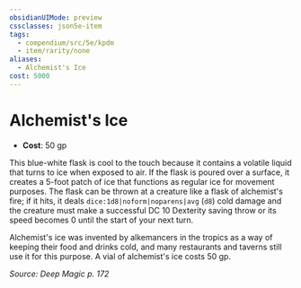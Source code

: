 ```yaml
---
obsidianUIMode: preview
cssclasses: json5e-item
tags:
  - compendium/src/5e/kpdm
  - item/rarity/none
aliases:
  - Alchemist's Ice
cost: 5000
---
```

# Alchemist's Ice

- **Cost**: 50 gp

This blue-white flask is cool to the touch because it contains a volatile liquid that turns to ice when exposed to air. If the flask is poured over a surface, it creates a 5-foot patch of ice that functions as regular ice for movement purposes. The flask can be thrown at a creature like a flask of alchemist's fire; if it hits, it deals `dice:1d8|noform|noparens|avg` (`d8`) cold damage and the creature must make a successful DC 10 Dexterity saving throw or its speed becomes 0 until the start of your next turn.

Alchemist's ice was invented by alkemancers in the tropics as a way of keeping their food and drinks cold, and many restaurants and taverns still use it for this purpose. A vial of alchemist's ice costs 50 gp.

*Source: Deep Magic p. 172*
